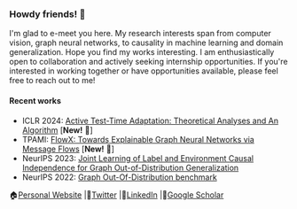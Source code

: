### Howdy friends! 👋

I'm glad to e-meet you here. My research interests span from computer vision, graph neural networks, to causality in machine learning and domain generalization. Hope you find my works interesting. I am enthusiastically open to collaboration and actively seeking internship opportunities. If you're interested in working together or have opportunities available, please feel free to reach out to me!

#### Recent works
- ICLR 2024: [Active Test-Time Adaptation: Theoretical Analyses and An Algorithm](https://github.com/divelab/ATTA) [**New!** 🎉]
- TPAMI: [FlowX: Towards Explainable Graph Neural Networks via Message Flows](https://github.com/CM-BF/FlowX) [**New!** 🎉]
- NeurIPS 2023: [Joint Learning of Label and Environment Causal Independence for Graph Out-of-Distribution Generalization](https://github.com/divelab/LECI)
- NeurIPS 2022: [Graph Out-Of-Distribution benchmark](https://github.com/divelab/GOOD)

🏠[Personal Website](https://cm-bf.github.io)
|🎡[Twitter](https://twitter.com/ShuruiGui)
|📲[LinkedIn](https://www.linkedin.com/in/shurui-gui-92b751192/)
|🔭[Google Scholar](https://scholar.google.com/citations?user=U4AjtOkAAAAJ&hl=en)
